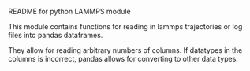 README for python LAMMPS module

This module contains functions for reading in lammps
trajectories or log files into pandas dataframes.

They allow for reading arbitrary numbers of columns.
If datatypes in the columns is incorrect, pandas allows
for converting to other data types.
